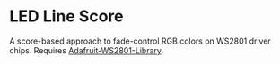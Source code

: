 # LED Line Score

A score-based approach to fade-control RGB colors on WS2801 driver chips. Requires [Adafruit-WS2801-Library](https://github.com/adafruit/Adafruit-WS2801-Library). 
